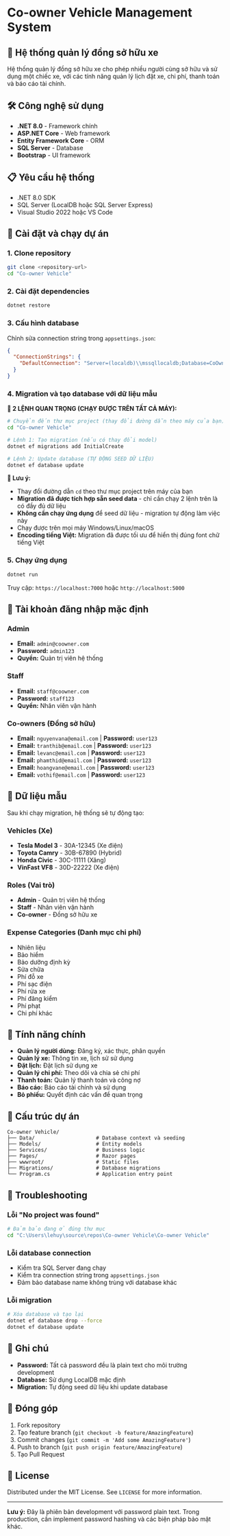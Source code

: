 # Co-owner Vehicle Management System

## 🚗 Hệ thống quản lý đồng sở hữu xe

Hệ thống quản lý đồng sở hữu xe cho phép nhiều người cùng sở hữu và sử dụng một chiếc xe, với các tính năng quản lý lịch đặt xe, chi phí, thanh toán và báo cáo tài chính.

## 🛠️ Công nghệ sử dụng

- **.NET 8.0** - Framework chính
- **ASP.NET Core** - Web framework
- **Entity Framework Core** - ORM
- **SQL Server** - Database
- **Bootstrap** - UI framework

## 📋 Yêu cầu hệ thống

- .NET 8.0 SDK
- SQL Server (LocalDB hoặc SQL Server Express)
- Visual Studio 2022 hoặc VS Code

## 🚀 Cài đặt và chạy dự án

### 1. Clone repository
```bash
git clone <repository-url>
cd "Co-owner Vehicle"
```

### 2. Cài đặt dependencies
```bash
dotnet restore
```

### 3. Cấu hình database
Chỉnh sửa connection string trong `appsettings.json`:
```json
{
  "ConnectionStrings": {
    "DefaultConnection": "Server=(localdb)\\mssqllocaldb;Database=CoOwnerVehicleDB;Trusted_Connection=true;MultipleActiveResultSets=true"
  }
}
```

### 4. Migration và tạo database với dữ liệu mẫu

**🎯 2 LỆNH QUAN TRỌNG (CHẠY ĐƯỢC TRÊN TẤT CẢ MÁY):**

```bash
# Chuyển đến thư mục project (thay đổi đường dẫn theo máy của bạn)
cd "Co-owner Vehicle"

# Lệnh 1: Tạo migration (nếu có thay đổi model)
dotnet ef migrations add InitialCreate

# Lệnh 2: Update database (TỰ ĐỘNG SEED DỮ LIỆU)
dotnet ef database update
```

**📝 Lưu ý:** 
- Thay đổi đường dẫn `cd` theo thư mục project trên máy của bạn
- **Migration đã được tích hợp sẵn seed data** - chỉ cần chạy 2 lệnh trên là có đầy đủ dữ liệu
- **Không cần chạy ứng dụng** để seed dữ liệu - migration tự động làm việc này
- Chạy được trên mọi máy Windows/Linux/macOS
- **Encoding tiếng Việt:** Migration đã được tối ưu để hiển thị đúng font chữ tiếng Việt

### 5. Chạy ứng dụng
```bash
dotnet run
```

Truy cập: `https://localhost:7000` hoặc `http://localhost:5000`

## 👥 Tài khoản đăng nhập mặc định

### Admin
- **Email:** `admin@coowner.com`
- **Password:** `admin123`
- **Quyền:** Quản trị viên hệ thống

### Staff
- **Email:** `staff@coowner.com`
- **Password:** `staff123`
- **Quyền:** Nhân viên vận hành

### Co-owners (Đồng sở hữu)
- **Email:** `nguyenvana@email.com` | **Password:** `user123`
- **Email:** `tranthib@email.com` | **Password:** `user123`
- **Email:** `levanc@email.com` | **Password:** `user123`
- **Email:** `phamthid@email.com` | **Password:** `user123`
- **Email:** `hoangvane@email.com` | **Password:** `user123`
- **Email:** `vothif@email.com` | **Password:** `user123`

## 🚗 Dữ liệu mẫu

Sau khi chạy migration, hệ thống sẽ tự động tạo:

### Vehicles (Xe)
- **Tesla Model 3** - 30A-12345 (Xe điện)
- **Toyota Camry** - 30B-67890 (Hybrid)
- **Honda Civic** - 30C-11111 (Xăng)
- **VinFast VF8** - 30D-22222 (Xe điện)

### Roles (Vai trò)
- **Admin** - Quản trị viên hệ thống
- **Staff** - Nhân viên vận hành
- **Co-owner** - Đồng sở hữu xe

### Expense Categories (Danh mục chi phí)
- Nhiên liệu
- Bảo hiểm
- Bảo dưỡng định kỳ
- Sửa chữa
- Phí đỗ xe
- Phí sạc điện
- Phí rửa xe
- Phí đăng kiểm
- Phí phạt
- Chi phí khác

## 🔧 Tính năng chính

- **Quản lý người dùng:** Đăng ký, xác thực, phân quyền
- **Quản lý xe:** Thông tin xe, lịch sử sử dụng
- **Đặt lịch:** Đặt lịch sử dụng xe
- **Quản lý chi phí:** Theo dõi và chia sẻ chi phí
- **Thanh toán:** Quản lý thanh toán và công nợ
- **Báo cáo:** Báo cáo tài chính và sử dụng
- **Bỏ phiếu:** Quyết định các vấn đề quan trọng

## 📁 Cấu trúc dự án

```
Co-owner Vehicle/
├── Data/                    # Database context và seeding
├── Models/                  # Entity models
├── Services/                # Business logic
├── Pages/                   # Razor pages
├── wwwroot/                 # Static files
├── Migrations/              # Database migrations
└── Program.cs               # Application entry point
```

## 🐛 Troubleshooting

### Lỗi "No project was found"
```bash
# Đảm bảo đang ở đúng thư mục
cd "C:\Users\lehuy\source\repos\Co-owner Vehicle\Co-owner Vehicle"
```

### Lỗi database connection
- Kiểm tra SQL Server đang chạy
- Kiểm tra connection string trong `appsettings.json`
- Đảm bảo database name không trùng với database khác

### Lỗi migration
```bash
# Xóa database và tạo lại
dotnet ef database drop --force
dotnet ef database update
```

## 📝 Ghi chú

- **Password:** Tất cả password đều là plain text cho môi trường development
- **Database:** Sử dụng LocalDB mặc định
- **Migration:** Tự động seed dữ liệu khi update database

## 🤝 Đóng góp

1. Fork repository
2. Tạo feature branch (`git checkout -b feature/AmazingFeature`)
3. Commit changes (`git commit -m 'Add some AmazingFeature'`)
4. Push to branch (`git push origin feature/AmazingFeature`)
5. Tạo Pull Request

## 📄 License

Distributed under the MIT License. See `LICENSE` for more information.

---

**Lưu ý:** Đây là phiên bản development với password plain text. Trong production, cần implement password hashing và các biện pháp bảo mật khác.
